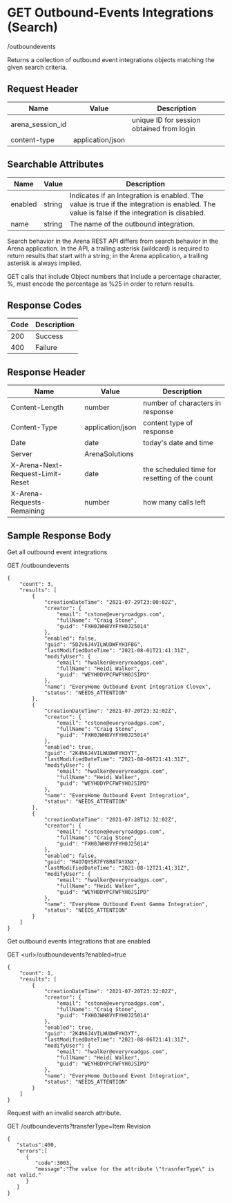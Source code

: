 # GET Outbound-Events Integrations (Search)


/outboundevents

Returns a collection of outbound event integrations objects matching the given search criteria.

## Request Header

| Name | Value | Description |
|  --- |  --- |  --- | 
| arena_session_id |   | unique ID for session obtained from login |
| content\-type | application/json |   |

## Searchable Attributes

| Name | Value | Description |
|  --- |  --- |  --- | 
| enabled | string | Indicates if an Integration is enabled. The value is true if the integration is enabled. The value is false if the integration is disabled. |
| name | string | The name of the outbound integration. |

Search behavior in the Arena REST API differs from search behavior in the Arena application. In the API, a trailing asterisk \(wildcard\) is required to return results that start with a string; in the Arena application, a trailing asterisk is always implied.

GET calls that include Object numbers that include a percentage character, %, must encode the percentage as %25 in order to return results.

## Response Codes

| Code | Description |
|  --- |  --- | 
| 200 | Success |
| 400 | Failure |

## Response Header

| Name | Value | Description |
|  --- |  --- |  --- | 
| Content\-Length | number | number of characters in response |
| Content\-Type | application/json | content type of response |
| Date | date | today's date and time |
| Server | ArenaSolutions |   |
| X\-Arena\-Next\-Request\-Limit\-Reset  | date | the scheduled time for resetting of the count |
| X\-Arena\-Requests\-Remaining  | number | how many calls left |

## Sample Response Body
Get all outbound event integrations



GET /outboundevents

```
{
    "count": 3,
    "results": [
        {
            "creationDateTime": "2021-07-29T23:00:02Z",
            "creator": {
                "email": "cstone@everyroadgps.com",
                "fullName": "Craig Stone",
                "guid": "FXH0JWH8VYFYH0J25014"
            },
            "enabled": false,
            "guid": "5D2V6J4VILWUDWFYH3FBG",
            "lastModifiedDateTime": "2021-08-01T21:41:31Z",
            "modifyUser": {
                "email": "hwalker@everyroadgps.com",
                "fullName": "Heidi Walker",
                "guid": "WEYH0DYPCFWFYH0JSIPD"
            },
            "name": "EveryHome Outbound Event Integration Clovex",
            "status": "NEEDS_ATTENTION"
        },
        {
            "creationDateTime": "2021-07-20T23:32:02Z",
            "creator": {
                "email": "cstone@everyroadgps.com",
                "fullName": "Craig Stone",
                "guid": "FXH0JWH8VYFYH0J25014"
            },
            "enabled": true,
            "guid": "2K4N6J4VILWUDWFYH3YT",
            "lastModifiedDateTime": "2021-08-06T21:41:31Z",
            "modifyUser": {
                "email": "hwalker@everyroadgps.com",
                "fullName": "Heidi Walker",
                "guid": "WEYH0DYPCFWFYH0JSIPD"
            },
            "name": "EveryHome Outbound Event Integration",
            "status": "NEEDS_ATTENTION"
        },
        {
            "creationDateTime": "2021-07-28T12:32:02Z",
            "creator": {
                "email": "cstone@everyroadgps.com",
                "fullName": "Craig Stone",
                "guid": "FXH0JWH8VYFYH0J25014"
            },
            "enabled": false,
            "guid": "M4O7QY5R7FY8RATAYXNX",
            "lastModifiedDateTime": "2021-08-12T21:41:31Z",
            "modifyUser": {
                "email": "hwalker@everyroadgps.com",
                "fullName": "Heidi Walker",
                "guid": "WEYH0DYPCFWFYH0JSIPD"
            },
            "name": "EveryHome Outbound Event Gamma Integration",
            "status": "NEEDS_ATTENTION"
        }
    ]
}
```
Get outbound events integrations that are enabled



GET &lt;url&gt;/outboundevents?enabled=true

```
{
    "count": 1,
    "results": [
        {
            "creationDateTime": "2021-07-20T23:32:02Z",
            "creator": {
                "email": "cstone@everyroadgps.com",
                "fullName": "Craig Stone",
                "guid": "FXH0JWH8VYFYH0J25014"
            },
            "enabled": true,
            "guid": "2K4N6J4VILWUDWFYH3YT",
            "lastModifiedDateTime": "2021-08-06T21:41:31Z",
            "modifyUser": {
                "email": "hwalker@everyroadgps.com",
                "fullName": "Heidi Walker",
                "guid": "WEYH0DYPCFWFYH0JSIPD"
            },
            "name": "EveryHome Outbound Event Integration",
            "status": "NEEDS_ATTENTION"
        }
    ]
}
```
Request with an invalid search attribute.

GET /outboundevents?transferType=Item Revision

```
{  
   "status":400,
   "errors":[  
      {  
         "code":3003,
         "message":"The value for the attribute \"trasnferType\" is not valid."
      }
   ]
}
```

